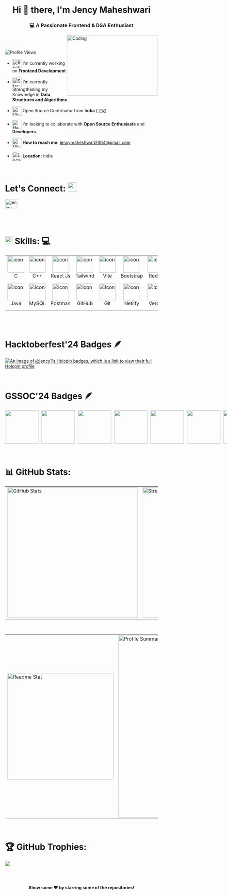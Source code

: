<!-- ![MasterHead](https://wcs.uwo.ca/upload/CE0060b.png) -->


<!-- Adding Header -->

<h1 align="center">Hi 👋 there, I'm Jency Maheshwari</h1>
<h3 align="center">
  💻 A Passionate Frontend & DSA Enthusiast
</h3>


<!-- Adding Image -->

<img align="right" alt="Coding" width="300" height="200" src="https://www.webcapz.com.ng/wp-content/uploads/2023/11/Tech-Coding-Class-For-Kids-710x520.png">

<br><br>

<!-- Adding Profile Views -->

<p align="left"> <img src="https://komarev.com/ghpvc/?username=jency1&label=Profile%20views&color=0e75b6&style=flat" alt="Profile Views" /> </p>



<!-- Adding Basic Info -->

- <img src="https://raw.githubusercontent.com/Tarikul-Islam-Anik/Animated-Fluent-Emojis/master/Emojis/Travel%20and%20places/Rocket.png" alt="Rocket" width="30" align=center /> I’m currently working on **Frontend Development**
  
- <img src="https://raw.githubusercontent.com/Tarikul-Islam-Anik/Animated-Fluent-Emojis/master/Emojis/Travel%20and%20places/Star.png" alt="Star" width="30" align=center /> I’m currently Strengthening my Knowledge in **Data Structures and Algorithms**

- <img src="https://raw.githubusercontent.com/Tarikul-Islam-Anik/Animated-Fluent-Emojis/master/Emojis/Travel%20and%20places/Globe%20Showing%20Asia-Australia.png" alt="Globe Showing Asia-Australia" width="30" align="center" /> Open Source Contributor from **India** (🇮🇳)

- <img src="https://raw.githubusercontent.com/Tarikul-Islam-Anik/Animated-Fluent-Emojis/master/Emojis/Hand%20gestures/Handshake.png" alt="Handshake" width="30" align=center /> I’m looking to collaborate with **Open Source Enthusiasts** and **Developers**.


- <img src="https://github.com/Tarikul-Islam-Anik/Animated-Fluent-Emojis/blob/master/Emojis/Objects/E-Mail.png" alt="Globe Showing Asia-Australia" width="30" align="center" /> **How to reach me:** jencymaheshwari2004@gmail.com
  
- <img src="https://github.com/Tarikul-Islam-Anik/Animated-Fluent-Emojis/blob/master/Emojis/Objects/Round%20Pushpin.png" alt="Location" width="30" align=center />  **Location:** India


<br>


<!-- Adding Links to Connect -->

# <b> Let's Connect: </b> <img src="https://raw.githubusercontent.com/Tarikul-Islam-Anik/Animated-Fluent-Emojis/master/Emojis/Hand%20gestures/Handshake.png" width ="30 ">

<p align="left">
<a href="https://www.linkedin.com/in/jency-maheshwari" target="blank"><img align="center" src="https://raw.githubusercontent.com/rahuldkjain/github-profile-readme-generator/master/src/images/icons/Social/linked-in-alt.svg" alt="jency-maheshwari" height="30" width="40" /></a>
</p>

<br>

<br>


<!-- Adding Languages and Tools -->

# <img src="https://media2.giphy.com/media/QssGEmpkyEOhBCb7e1/giphy.gif?cid=ecf05e47a0n3gi1bfqntqmob8g9aid1oyj2wr3ds3mg700bl&rid=giphy.gif" width ="25"><b> Skills:</b> 💻

<table align="center" class="table table-dark">
  <tr bg-dark>
    <td align="center" width="90">
      <img src="https://skillicons.dev/icons?i=c" alt="icon" width="55" height="55" />
      <br>C
    </td>
    <td align="center" width="90">
      <img src="https://skillicons.dev/icons?i=cpp" alt="icon" width="55" height="55" />
      <br>C++
    </td>
    <td align="center" width="90">
      <img src="https://skillicons.dev/icons?i=react" alt="icon" width="55" height="55" />
      <br>React Js
    </td>
    <td align="center" width="90">
      <img src="https://skillicons.dev/icons?i=tailwind" alt="icon" width="55" height="55" />
      <br>Tailwind
    </td>
    <td align="center" width="90">
      <img src="https://skillicons.dev/icons?i=vite" alt="icon" width="55" height="55" />
      <br>Vite
    </td>
    <td align="center" width="90">
      <img src="https://skillicons.dev/icons?i=bootstrap" alt="icon" width="55" height="55" />
      <br>Bootstrap
    </td>
    <td align="center" width="90">
      <img src="https://skillicons.dev/icons?i=redux" alt="icon" width="55" height="55" />
      <br>Redux
    </td>
    <td align="center" width="90">
      <img src="https://skillicons.dev/icons?i=js" alt="icon" width="55" height="55" />
      <br>JavaScript
    </td>
    <td align="center" width="90">
      <img src="https://skillicons.dev/icons?i=html" alt="icon" width="55" height="55" />
      <br>HTML
    </td>
    <td align="center" width="90">
      <img src="https://skillicons.dev/icons?i=css" alt="icon" width="55" height="55" />
      <br>CSS
    </td>
  </tr>
  <tr>
    <td align="center" width="90">
      <img src="https://skillicons.dev/icons?i=java" alt="icon" width="55" height="55" />
      <br>Java
    </td>
    <td align="center" width="90">
      <img src="https://skillicons.dev/icons?i=mysql" alt="icon" width="55" height="55" />
      <br>MySQL
    </td>
    <td align="center" width="90">
      <img src="https://skillicons.dev/icons?i=postman" alt="icon" width="55" height="55" />
      <br>Postman
    </td>
    <td align="center" width="90">
      <img src="https://skillicons.dev/icons?i=github" alt="icon" width="55" height="55" />
      <br>GitHub
    </td>
    <td align="center" width="90">
      <img src="https://skillicons.dev/icons?i=git" alt="icon" width="55" height="55" />
      <br>Git
    </td>
    <td align="center" width="90">
      <img src="https://skillicons.dev/icons?i=netlify" alt="icon" width="55" height="55" />
      <br>Netlify
    </td>
    <td align="center" width="90">
      <img src="https://skillicons.dev/icons?i=vercel" alt="icon" width="55" height="55" />
      <br>Vercel
    </td>
    <td align="center" width="90">
      <img src="https://skillicons.dev/icons?i=figma" alt="icon" width="55" height="55" />
      <br>Figma
    </td>
    <td align="center" width="90">
      <img src="https://skillicons.dev/icons?i=npm" alt="icon" width="55" height="55" />
      <br>Npm
    </td>
    <td align="center" width="90">
      <img src="https://skillicons.dev/icons?i=vscode" alt="icon" width="55" height="55" />
      <br>VS Code
    </td>
  </tr>
</table>
  
<!-- 
  <img width="2500rem" src="https://user-images.githubusercontent.com/73097560/115834477-dbab4500-a447-11eb-908a-139a6edaec5c.gif"><br> 
  <img width="2000rem" src="https://raw.githubusercontent.com/SamirPaulb/SamirPaulb/main/assets/rainbow-superthin.webp"><br>
-->


<br><br>



<!-- Adding Hacktoberfest'24 Badges -->

# <b> Hacktoberfest'24 Badges </b> 🪶

[![An image of @jency1's Holopin badges, which is a link to view their full Holopin profile](https://holopin.me/jency1)](https://holopin.io/@jency1)

<br>


<!-- Adding GSSOC'24 Badges -->


# <b> GSSOC'24 Badges </b> 🪶

<div style='display:flex; align-items:center; gap: 10px;' >
  <img src="https://raw.githubusercontent.com/GSSoC24/Postman-Challenge/main/docs/assets/Postman%20White.png" width="110px" height="110px" />
  <img src="https://raw.githubusercontent.com/GSSoC24/Postman-Challenge/main/docs/assets/1.png" width="110px" height="110px" />
  <img src="https://raw.githubusercontent.com/GSSoC24/Postman-Challenge/main/docs/assets/2.png" width="110px" height="110px" />
  <img src="https://raw.githubusercontent.com/GSSoC24/Postman-Challenge/main/docs/assets/3.png" width="110px" height="110px" />
  <img src="https://raw.githubusercontent.com/GSSoC24/Postman-Challenge/main/docs/assets/4.png" width="110px" height="110px" />
  <img src="https://raw.githubusercontent.com/GSSoC24/Postman-Challenge/main/docs/assets/5.png" width="110px" height="110px" />
  <img src="https://raw.githubusercontent.com/GSSoC24/Postman-Challenge/main/docs/assets/6.png" width="110px" height="110px" />
</div>
<br>

<br>




<!-- Adding Github Stats and Streak Stats -->

# 📊 <b> GitHub Stats: </b>

<table width="100%" align="center">
<tr>
<td>
  <!--   <img src="https://github-readme-stats.vercel.app/api?username=jency1&theme=tokyonight&include_all_commits=true&count_private=true&show=prs_merged,prs_merged_percentage" alt="GitHub Stats" /> -->
  <img width="430em" src="https://github-readme-stats.vercel.app/api?username=jency1&show_icons=true&locale=en&theme=radical" alt="GitHub Stats"/>
</td>
<td>
  <img width="430em" src="https://github-readme-streak-stats.herokuapp.com/?user=jency1&theme=radical" alt="Streak Stats"/>
</td>
</tr>
</table>


<br>


<!-- Adding Readme Stats and Profile Summary -->

<table width="100%" align="center">
<tr>
 <td>
  <img width="350em" src="http://github-readme-stats.vercel.app/api/top-langs?username=jency1&show_icons=true&locale=en&layout=compact&theme=radical" alt="Readme Stat"/>
</td>
<td>
  <img width="600em" src="http://github-profile-summary-cards.vercel.app/api/cards/profile-details?username=jency1&theme=radical" alt="Profile Summary">
</td>
</tr>
</table>

<br>


# 🏆 GitHub Trophies:

![](https://github-profile-trophy.vercel.app/?username=jency1&theme=tokyonight&no-frame=false&no-bg=true&margin-w=20&margin-h=20)

<!-- <p align="left"> <a href="https://github.com/ryo-ma/github-profile-trophy"><img src="https://github-profile-trophy.vercel.app/?username=jency1" alt="jency1" /></a> </p> -->
 


<br><br>


<!-- Adding Footer -->

<div align="center"> <b> Show some ❤️ by starring some of the repositories! </b> </div>








<!-- Adding Activity Graph -->

<!--

  # ⚡Activity Graph
  <div align="center">
    <img align="center" src="https://github-readme-activity-graph.vercel.app/graph?username=jency1&theme=tokyo-night&radius=14&include_all_commits=true&count_private=true"/> 
  </div>
  
  <br>
  <br>

-->

<!-- Adding Achievements -->

<!--

  # ⚡ Achievements 
  
  <table>
    <tr>
      <td>
        <img src="assets/metrics.plugin.achievements.svg" alt="Achievements" />
      </td>
    </tr>
  </table>
  
  <br>
  <br>

-->








<!-- Comment -->



<!--
- 👋 Hi, I’m Jency Maheshwari
- 👀 I’m interested in ...
- 🌱 I’m currently learning ...
- 💞️ I’m looking to collaborate on ...
- 📫 How to reach me ...
- 😄 Pronouns: ...
- ⚡ Fun fact: ...
--->

<!---

jency1/jency1 is a ✨ special ✨ repository because its `README.md` (this file) appears on your GitHub profile.
You can click the Preview link to take a look at your changes.


<details>	
 <summary><b>GSSOC(24) Badges 🪶</b></summary><br>
<div style='display:flex; align-items:center; gap: 10px;' align='center'><a href="https://gssoc.girlscript.tech/leaderboard">
<img src="https://raw.githubusercontent.com/girlscript/gssoc-website-new/main/public/badges/postman.png" width="100px" height="100px" />
  <img src="https://github.com/girlscript/gssoc-website-new/blob/main/public/badges/1.png" width="100px" height="100px" />
  <img src="https://github.com/girlscript/gssoc-website-new/blob/main/public/badges/2.png" width="100px" height="100px" />
  <img src="https://github.com/girlscript/gssoc-website-new/blob/main/public/badges/3.png" width="100px" height="100px" />
  <img src="https://github.com/girlscript/gssoc-website-new/blob/main/public/badges/4.png" width="100px" height="100px" />
 <img src="https://github.com/girlscript/gssoc-website-new/blob/main/public/badges/5.png" width="100px" height="100px" />
</a>
</div>
</details>




<!--- Links --->

<!---

<a href="https://leetcode.com/u/jencymaheshwari/" target="blank"><img align="center" src="https://raw.githubusercontent.com/rahuldkjain/github-profile-readme-generator/master/src/images/icons/Social/leet-code.svg" alt="jencymaheshwari" height="30" width="40" /></a>
<a href="https://www.geeksforgeeks.org/user/jencymaheshwari/" target="blank"><img align="center" src="https://raw.githubusercontent.com/rahuldkjain/github-profile-readme-generator/master/src/images/icons/Social/geeks-for-geeks.svg" alt="jencymaheshwari" height="30" width="40" /></a>
<a href="https://www.naukri.com/code360/profile/76a716c8-3fd0-4e8f-a58e-146d07114e12" target="blank"><img align="center" src="https://yt3.googleusercontent.com/Qak2Unp_tDxiEMmSwOj8oSUZLMytk7fcWSZA5UL2eWaxBOgUCnyvEQorbcwnVQderfZQLrko=s900-c-k-c0x00ffffff-no-rj" alt="jencymaheshwari" height="30" width="30" /></a>

 --->




<!--

- 🌱 **I’m currently learning:** Frontend Development, DSA <br>

- <img src="https://raw.githubusercontent.com/Tarikul-Islam-Anik/Animated-Fluent-Emojis/master/Emojis/Objects/Graduation%20Cap.png" alt="Graduation Cap" width="30" align="center" /> I'm a **Student** and **Web Developer**
  
- <img src="https://raw.githubusercontent.com/Tarikul-Islam-Anik/Animated-Fluent-Emojis/master/Emojis/Objects/Gem%20Stone.png" alt="Gem Stone" width="30" align=center /> **2024 Goals:** Learn **Machine Learning**, **DevOps** And strengthen **DSA**

-->



<!--

<h2>SKILLS 🚀:</h2>

<div align="left">
  <img src="https://cdn.jsdelivr.net/gh/devicons/devicon/icons/html5/html5-original.svg" height="30" width="42" alt="html5 logo"  />
  <img src="https://cdn.jsdelivr.net/gh/devicons/devicon/icons/css3/css3-original.svg" height="30" width="42" alt="css3 logo"  />
  <img src="https://cdn.jsdelivr.net/gh/devicons/devicon/icons/javascript/javascript-original.svg" height="30" width="42" alt="javascript logo"  />
  <img src="https://cdn.jsdelivr.net/gh/devicons/devicon/icons/bootstrap/bootstrap-original.svg" height="30" width="42" alt="bootstrap logo"  />
  <img src="https://cdn.jsdelivr.net/gh/devicons/devicon/icons/react/react-original.svg" height="30" width="42" alt="react logo"  />
  <img src="https://github.com/devicons/devicon/blob/master/icons/tailwindcss/tailwindcss-original.svg" height="30" width="42" alt="tailwind css logo"  />
  <img src="https://cdn.jsdelivr.net/gh/devicons/devicon/icons/c/c-original.svg" height="30" width="42" alt="c logo"  />
  <img src="https://cdn.jsdelivr.net/gh/devicons/devicon/icons/cplusplus/cplusplus-original.svg" height="30" width="42" alt="cplusplus logo"  />
  <img src="https://cdn.jsdelivr.net/gh/devicons/devicon/icons/java/java-original.svg" height="30" width="42" alt="java logo"  />
  <img src="https://cdn.jsdelivr.net/gh/devicons/devicon/icons/git/git-original.svg" height="30" width="42" alt="git logo"  />
  <img src="https://cdn.jsdelivr.net/gh/devicons/devicon/icons/github/github-original.svg" height="30" width="42" alt="github logo"  />
  <img src="https://cdn.jsdelivr.net/gh/devicons/devicon/icons/mysql/mysql-original.svg" height="30" width="42" alt="mysql logo"  />
  <img src="https://cdn.jsdelivr.net/gh/devicons/devicon/icons/postman/postman-original.svg" height="30" width="42" alt="postman logo"  />
  <img src="https://cdn.jsdelivr.net/gh/devicons/devicon/icons/vscode/vscode-original.svg" height="30" width="42" alt="vscode logo"  />
</div>

-->


  <!--     <tr>
    <td align="center" width="90">
      <img src="https://skillicons.dev/icons?i=python" alt="icon" width="55" height="55" />
      <br>Python
    </td>
    <td align="center" width="90">
      <img src="https://skillicons.dev/icons?i=mongodb" alt="icon" width="55" height="55" />
      <br>MongoDB
    </td> 
    <td align="center" width="90">
      <img src="https://skillicons.dev/icons?i=firebase" alt="icon" width="55" height="55" />
      <br>Firebase
    </td>
    <td align="center" width="90">
      <img src="https://skillicons.dev/icons?i=sqlite" alt="icon" width="55" height="55" />
      <br>SQLite
    </td> 
    <td align="center" width="90">
      <img src="https://skillicons.dev/icons?i=replit" alt="icon" width="55" height="55" />
      <br>Replit
    </td>
    <td align="center" width="90">
      <img src="https://skillicons.dev/icons?i=photoshop" alt="icon" width="55" height="55" />
      <br>Photoshop
    </td> 
     <td align="center" width="90">
      <img src="https://skillicons.dev/icons?i=autocad" alt="icon" width="55" height="55" />
      <br>AutoCad
    </td>    
    <td align="center" width="90">
      <img src="https://skillicons.dev/icons?i=nodejs" alt="icon" width="55" height="55" />
      <br>Node Js
    </td>
    <td align="center" width="90">
      <img src="https://skillicons.dev/icons?i=express" alt="icon" width="55" height="55" />
      <br>Express
    </td>
    <td align="center" width="90">
      <img src="https://skillicons.dev/icons?i=latex" alt="icon" width="55" height="55" />
      <br>Latex
    </td>
    <td align="center" width="90">
      <img src="https://skillicons.dev/icons?i=notion" alt="icon" width="55" height="55" />
      <br>Notion
    </td>
    <td align="center" width="90">
      <img src="https://skillicons.dev/icons?i=stackoverflow" alt="icon" width="55" height="55" />
      <br>Stackoverflow
    </td>
    <td align="center" width="90">
      <img src="https://skillicons.dev/icons?i=solidity" alt="icon" width="55" height="55" />
      <br>Solidity
    </td> 
    <td align="center" width="90">
      <img src="https://skillicons.dev/icons?i=linux" alt="icon" width="55" height="55" />
      <br>Linux
    </td>
    <td align="center" width="90">
      <img src="https://skillicons.dev/icons?i=discord" alt="icon" width="55" height="55" />
      <br>Discord
    </td>
    <td align="center" width="90">
      <img src="https://skillicons.dev/icons?i=instagram" alt="icon" width="55" height="55" />
      <br>Instagram
    </td>
        <td align="center" width="90">
      <img src="https://skillicons.dev/icons?i=linkedin" alt="icon" width="55" height="55" />
      <br>LinkedIn
    </td>
  </tr> 
  
  
  #Achievements :

  Uncomment and use this if you want to display the Stack Overflow card 
     <td>
      <img src="https://stackoverflow-card.vercel.app/?userID=22938645&theme=dracula" alt="Stack Overflow Card" />
    </td> 



  # ⌛GitHub Languages & Topic Over Time
  
<table>
  <tr>
    <td>
      <a href="https://quine.sh">
        <img src="https://stats.quine.sh/jency1/languages-over-time?theme=dark" alt="jency1's GitHub Languages Over Time" />
      </a>
    </td>
    <td>
      <a href="https://quine.sh">
        <img src="https://stats.quine.sh/jency1/topics-over-time?theme=dark" alt="jency1's GitHub Topics Over Time" />
      </a>
    </td>
  </tr>
</table>



#Profile Count 

[![](https://visitcount.itsvg.in/api?id=jency1&icon=0&color=0)](https://visitcount.itsvg.in)

  
  
  -->


